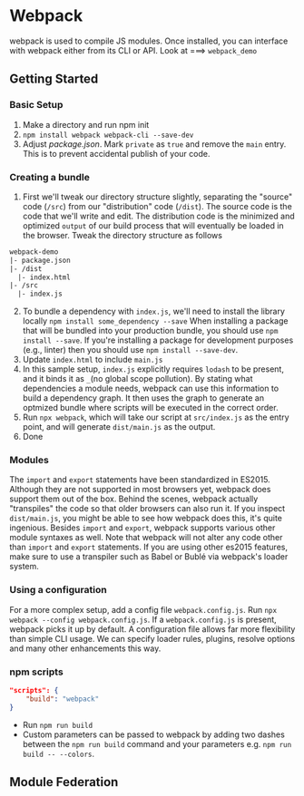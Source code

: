 # Webpack
webpack is used to compile JS modules. Once installed, you can interface with webpack either from its CLI or API. Look
at ===> `webpack_demo`

## Getting Started

### Basic Setup
1. Make a directory and run npm init
2. `npm install webpack webpack-cli --save-dev`
3. Adjust *package.json*. Mark `private` as `true` and remove the `main` entry. This is to prevent accidental
publish of your code.

### Creating a bundle
1. First we'll tweak our directory structure slightly, separating the "source" code (`/src`) from our "distribution"
code (`/dist`). The source code is the code that we'll write and edit. The distribution code is the minimized and optimized
`output` of our build process that will eventually be loaded in the browser. Tweak the directory structure as follows
```txt
webpack-demo
|- package.json
|- /dist
  |- index.html
|- /src
  |- index.js
```
2. To bundle a dependency with `index.js`, we'll need to install the library locally `npm install some_dependency --save`
When installing a package that will be bundled into your production bundle, you should use `npm install --save`. If you're
installing a package for development purposes (e.g., linter) then you should use `npm install --save-dev`.
3. Update `index.html` to include `main.js`
4. In this sample setup, `index.js` explicitly requires `lodash` to be present, and it binds it as `_`(no global scope
pollution). By stating what dependencies a module needs, webpack can use this information to build a dependency graph. It
then uses the graph to generate an optmized bundle where scripts will be executed in the correct order.
5. Run `npx webpack`, which will take our script at `src/index.js` as the entry point, and will generate `dist/main.js` as
the output.
6. Done

### Modules
The `import` and `export` statements have been standardized in ES2015. Although they are not supported in most browsers
yet, webpack does support them out of the box. Behind the scenes, webpack actually "transpiles" the code so that older
browsers can also run it. If you inspect `dist/main.js`, you might be able to see how webpack does this, it's quite ingenious.
Besides `import` and `export`, webpack supports various other module syntaxes as well. Note that webpack will not alter any
code other than `import` and `export` statements. If you are using other es2015 features, make sure to use a transpiler such
as Babel or Bublé via webpack's loader system.

### Using a configuration
For a more complex setup, add a config file `webpack.config.js`. Run `npx webpack --config webpack.config.js`.
If a `webpack.config.js` is present, webpack picks it up by default. A configuration file allows far more flexibility
than simple CLI usage. We can specify loader rules, plugins, resolve options and many other enhancements this way.

### npm scripts
```json
"scripts": {
    "build": "webpack"
}
```
* Run `npm run build`
* Custom parameters can be passed to webpack by adding two dashes between the `npm run build` command and your parameters
e.g. `npm run build -- --colors`. 

## Module Federation
